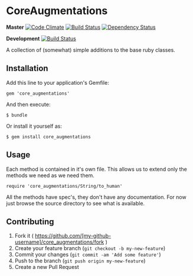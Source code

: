 # CoreAugmentations

**Master** [![Code Climate](https://codeclimate.com/badge.png)](https://codeclimate.com/github/erniebrodeur/core_augmentations) [![Build Status](https://travis-ci.org/erniebrodeur/core_augmentations.png?branch=master)](https://travis-ci.org/erniebrodeur/core_augmentations) [![Dependency Status](https://gemnasium.com/erniebrodeur/core_augmentations.png)](https://gemnasium.com/erniebrodeur/core_augmentations)

**Development** [![Build Status](https://travis-ci.org/erniebrodeur/core_augmentations.png?branch=development)](https://travis-ci.org/erniebrodeur/core_augmentations)


A collection of (somewhat) simple additions to the base ruby classes.

## Installation

Add this line to your application's Gemfile:

    gem 'core_augmentations'

And then execute:

    $ bundle

Or install it yourself as:

    $ gem install core_augmentations

## Usage

Each method is contained in it's own file.  This allows us to extend only the methods we need as we need them.

`require 'core_augmentations/String/to_human'`

All the methods have spec's, they don't have any documentation.  For now just browse the source directory to see
what is available.

## Contributing

1. Fork it ( https://github.com/[my-github-username]/core_augmentations/fork )
2. Create your feature branch (`git checkout -b my-new-feature`)
3. Commit your changes (`git commit -am 'Add some feature'`)
4. Push to the branch (`git push origin my-new-feature`)
5. Create a new Pull Request
